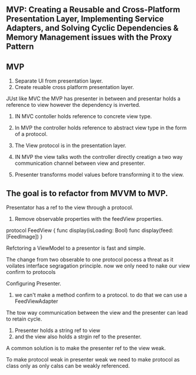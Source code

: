 
## MVP: Creating a Reusable and Cross-Platform Presentation Layer, Implementing Service Adapters, and Solving Cyclic Dependencies & Memory Management issues with the Proxy Pattern

## MVP
1. Separate UI from presentation layer.
2. Create reuable cross platform presentation layer.


JUst like MVC the MVP has presenter in between and presentar holds a reference to view however the dependency is inverted.
1. IN MVC contoller holds reference to concrete view type.
2. In MVP the controller holds reference to abstract view type in the form of a protocol.
3. The View protocol is in the presentation layer.
4. IN MVP the view talks woth the controller directly creatign a two way communication channel between view and presenter.

5. Presenter transforms model values before transforming it to the view.

## The goal is to refactor from MVVM to MVP.

Presentator has a ref to the view through a protocol.
1. Remove observable properties with the feedView properties.

protocol FeedView {
    func display(isLoading: Bool)
    func display(feed: [FeedImage])
}

Refctoring a ViewModel to a presentor is fast and simple.

The change from two obserable to one protocol pocess a threat as it voilates interface segragation principle.
now we only need to nake our view confirm to protocols

Configuring Presenter.

1. we can't make a method confirm to a protocol.
to do that we can use a FeedViewAdapter

The tow way communication between the view and the presenter can lead to retain cycle.
1. Presenter holds a string ref to view
2. and the view also holds a strgin ref to the presenter.

A common solution is to make the presenter ref to the view weak.

To make protocol weak in presenter weak we need to make protocol as class only as only calss can be weakly referenced.

